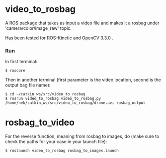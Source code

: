 # video_to_rosbag

A ROS package that takes as input a video file and makes it a rosbag under 'camera/color/image_raw' topic.

Has been tested for ROS-Kinetic and OpenCV 3.3.0 .

### Run

In first terminal:
```
$ roscore
```
Then in another terminal (first parameter is the video location, second is the output bag file name): 
```
$ cd ~/catkin_ws/src/video_to_rosbag
$ rosrun video_to_rosbag video_to_rosbag.py /home/nek/catkin_ws/src/video_to_rosbag/drone.avi rosbag_output
```

# rosbag_to_video

For the reverse function, meaning from rosbag to images, do (make sure to check the paths for your case in your launch file):
```
$ roslaunch video_to_rosbag rosbag_to_images.launch
```
